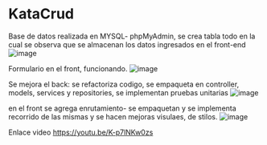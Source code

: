 # KataCrud


Base de datos realizada en MYSQL- phpMyAdmin, se crea tabla todo en la cual se observa que se almacenan los datos ingresados en el front-end 
![image](https://user-images.githubusercontent.com/88283220/167651068-a44d5415-7005-4cc2-bb59-5b393f43e558.png)

Formulario en el front, funcionando. 
![image](https://user-images.githubusercontent.com/88283220/167663261-ef4ccdc6-4103-4be5-bf4f-92499d5ef017.png)

Se mejora el back: se refactoriza codigo, se empaqueta en controller, models, services y repositories, se implementan pruebas unitarias
![image](https://user-images.githubusercontent.com/88283220/167663471-d61f74e8-98f3-4965-9162-720e11564ca1.png)


en el front se agrega enrutamiento- se empaquetan y se implementa recorrido de las mismas y se hacen mejoras visulaes, de stilos. 
![image](https://user-images.githubusercontent.com/88283220/167663755-dd0756c4-332f-43bb-8d71-a1f8398664d5.png)



Enlace video
https://youtu.be/K-p7lNKw0zs

